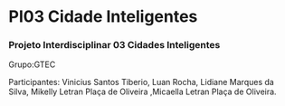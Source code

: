 <h1>PI03 Cidade Inteligentes</h1>
 <h3>Projeto Interdisciplinar 03 Cidades Inteligentes</h3> 

Grupo:GTEC

<p>Participantes: Vinicius Santos Tiberio, Luan Rocha, Lidiane Marques da Silva, Mikelly Letran Plaça de Oliveira ,Micaella Letran Plaça de Oliveira.</p>
